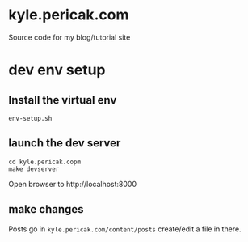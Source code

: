 # kyle.pericak.com
Source code for my blog/tutorial site

# dev env setup
## Install the virtual env
```
env-setup.sh
```

## launch the dev server
```
cd kyle.pericak.copm
make devserver
```
Open browser to
http://localhost:8000

## make changes
Posts go in `kyle.pericak.com/content/posts`
create/edit a file in there.






